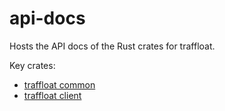 # api-docs
Hosts the API docs of the Rust crates for traffloat.

Key crates:

- [traffloat common](./master/traffloat/index.html)
- [traffloat client](./master/client/index.html)
